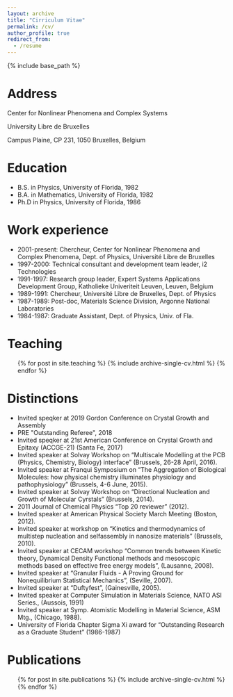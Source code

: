 ```yaml
---
layout: archive
title: "Cirriculum Vitae"
permalink: /cv/
author_profile: true
redirect_from:
  - /resume
---
```


{% include base_path %}

Address
=======
Center for Nonlinear Phenomena and Complex Systems 

University Libre de Bruxelles

Campus Plaine, CP 231, 1050 Bruxelles, Belgium

Education
======
* B.S. in Physics, University of Florida, 1982
* B.A. in Mathematics, University of Florida, 1982
* Ph.D in Physics, University of Florida, 1986

Work experience
======
* 2001-present: Chercheur, Center for Nonlinear Phenomena and Complex Phenomena, Dept. of Physics, Université
Libre de Bruxelles
* 1997-2000: Technical consultant and development team leader, i2 Technologies
* 1991-1997: Research group leader, Expert Systems Applications Development Group, Katholieke Univeriteit Leuven, Leuven, Belgium
* 1989-1991: Chercheur, Université Libre de Bruxelles, Dept. of Physics
* 1987-1989: Post-doc, Materials Science Division, Argonne National Laboratories
* 1984-1987: Graduate Assistant, Dept. of Physics, Univ. of Fla.

Teaching
======
  <ul>{% for post in site.teaching %}
    {% include archive-single-cv.html %}
  {% endfor %}</ul>

Distinctions
======
* Invited speqker at 2019 Gordon Conference on Crystal Growth and Assembly
* PRE "Outstanding Referee", 2018
* Invited speqker at 21st American Conference on Crystal Growth and Epitaxy (ACCGE-21) (Santa Fe, 2017)
* Invited speaker at Solvay Workshop on “Multiscale Modelling at the PCB (Physics, Chemistry, Biology) interface” (Brussels, 26-28 April, 2016).
* Invited speaker at Franqui Symposium on “The Aggregation of Biological Molecules: how physical chemistry illuminates physiology and pathophysiology” (Brussels, 4-6 June, 2015).
* Invited speaker at Solvay Workshop on “Directional Nucleation and Growth of Molecular Cyrstals” (Brussels, 2014).
* 2011 Journal of Chemical Physics “Top 20 reviewer” (2012).
* Invited speaker at American Physical Society March Meeting (Boston, 2012).
* Invited speaker at workshop on “Kinetics and thermodynamics of multistep nucleation and selfassembly in nanosize materials” (Brussels, 2010).
* Invited speaker at CECAM workshop “Common trends between Kinetic theory, Dynamical Density Functional methods and mesoscopic methods based on effective free energy models”, (Lausanne, 2008).
* Invited speaker at “Granular Fluids - A Proving Ground for Nonequilibrium Statistical Mechanics”, (Seville, 2007).
* Invited speaker at “Duftyfest”, (Gainesville, 2005).
* Invited speaker at Computer Simulation in Materials Science, NATO ASI Series., (Aussois, 1991)
* Invited speaker at Symp. Atomistic Modelling in Material Science, ASM Mtg., (Chicago, 1988).
* University of Florida Chapter Sigma Xi award for “Outstanding Research as a Graduate Student” (1986-1987)

Publications
======
  <ul>{% for post in site.publications %}
    {% include archive-single-cv.html %}
  {% endfor %}</ul>
  
  


